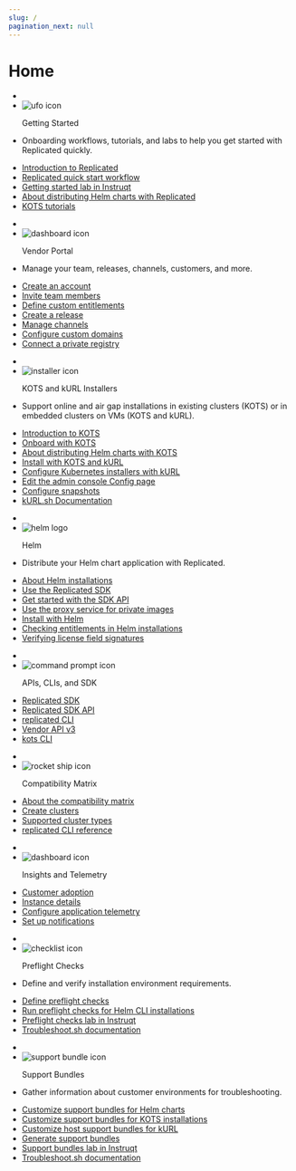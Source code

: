 ```yaml
---
slug: /
pagination_next: null
---
```


# Home


<section class="tile__container">
<ul class="tile">
    <li class="tile__header">
        <li><img src="images/icons/alien_vault.png" alt="ufo icon"></img></li>
        <p>Getting Started</p>
    </li>
    <li>
        <p>Onboarding workflows, tutorials, and labs to help you get started with Replicated quickly.</p>
    </li>
    <li>
      <a href="intro-replicated">Introduction to Replicated</a>
    </li>
    <li>
      <a href="/vendor/replicated-onboarding">Replicated quick start workflow</a>
    </li>
    <li>
      <a href="https://play.instruqt.com/embed/replicated/tracks/distributing-with-replicated?token=em_VHOEfNnBgU3auAnN">Getting started lab in Instruqt</a>
    </li>
    <li>
      <a href="/vendor/distributing-overview">About distributing Helm charts with Replicated</a>
    </li>
    <li>
      <a href="/vendor/tutorial-ui-setup">KOTS tutorials</a>
    </li>
  </ul>
  <ul class="tile">
    <li class="tile__header">
        <li><img src="images/icons/vendor_portal_2.png" alt="dashboard icon"></img></li>
        <p>Vendor Portal</p>
    </li>
    <li>
        <p>Manage your team, releases, channels, customers, and more.</p>
    </li>
    <li>
      <a href="/vendor/vendor-portal-creating-account">Create an account</a>
    </li>
    <li>
      <a href="/vendor/team-management#invite-members">Invite team members</a>
    </li>
    <li>
      <a href="/vendor/licenses-adding-custom-fields">Define custom entitlements</a>
    </li>
    <li>
      <a href="/vendor/releases-creating-releases">Create a release</a>
    </li>
    <li>
      <a href="/vendor/releases-creating-channels">Manage channels</a>
    </li>
    <li>
      <a href="/vendor/custom-domains-using">Configure custom domains</a>
    </li>
    <li>
      <a href="/vendor/packaging-private-images">Connect a private registry</a>
    </li>
  </ul>
</section>
<section class="tile__container">
  <ul class="tile">
    <li class="tile__header">
        <li><img src="images/icons/k8s_installer.png" alt="installer icon"></img></li>
        <p>KOTS and kURL Installers</p>
    </li>
    <li>
        <p>Support online and air gap installations in existing clusters (KOTS) or in embedded clusters on VMs (KOTS and kURL).</p>
    </li>
    <li>
      <a href="intro-kots">Introduction to KOTS</a>
    </li>
    <li>
      <a href="/vendor/distributing-workflow">Onboard with KOTS</a>
    </li>
    <li>
      <a href="/vendor/helm-native-about">About distributing Helm charts with KOTS</a>
    </li>
    <li>
      <a href="/enterprise/installing-overview">Install with KOTS and kURL</a>
    </li>
    <li>
      <a href="/vendor/packaging-embedded-kubernetes">Configure Kubernetes installers with kURL</a>
    </li>
    <li>
      <a href="/vendor/admin-console-customize-config-screen">Edit the admin console Config page</a>
    </li>
    <li>
      <a href="/vendor/snapshots-configuring-backups">Configure snapshots</a>
    </li>
    <li>
      <a href="https://kurl.sh/docs/introduction/">kURL.sh Documentation</a>
    </li>
  </ul>
  <ul class="tile">
    <li class="tile__header">
        <li><img src="images/icons/helm-logo.png" alt="helm logo" id="tile__header__helm"></img></li>
        <p>Helm</p>
    </li>
    <li>
        <p>Distribute your Helm chart application with Replicated.</p>
    </li>
    <li>
      <a href="/vendor/distributing-overview#helm">About Helm installations</a>
    </li>
    <li>
      <a href="/vendor/replicated-sdk-overview">Use the Replicated SDK</a>
    </li>
    <li>
      <a href="/vendor/replicated-sdk-development">Get started with the SDK API</a>
    </li>
    <li>
      <a href="/vendor/helm-image-registry">Use the proxy service for private images</a>
    </li>
    <li>
      <a href="/vendor/install-with-helm">Install with Helm</a>
    </li>
    <li>
      <a href="/vendor/licenses-reference-helm">Checking entitlements in Helm installations</a>
    </li>
    <li>
      <a href="/vendor/licenses-verify-fields-sdk-api">Verifying license field signatures</a>
    </li>
  </ul>
</section>
<section class="tile__container">
   <ul class="tile">
    <li class="tile__header">
        <li><img src="images/icons/commands.png" alt="command prompt icon"></img></li>
        <p>APIs, CLIs, and SDK</p>
    </li>
    <li>
      <a href="/vendor/replicated-sdk-overview">Replicated SDK</a>
    </li>
    <li>
      <a href="/reference/replicated-sdk-apis">Replicated SDK API</a>
    </li>
    <li>
      <a href="/reference/replicated-cli-installing">replicated CLI</a>
    </li>
    <li>
      <a href="/reference/vendor-api-using">Vendor API v3</a>
    </li>
    <li>
      <a href="/reference/kots-cli-getting-started">kots CLI</a>
    </li>
  </ul>
  <ul class="tile">
    <li class="tile__header">
        <li><img src="images/icons/release.png" alt="rocket ship icon"></img></li>
        <p>Compatibility Matrix</p>
    </li>
    <li>
      <a href="/vendor/testing-about">About the compatibility matrix</a>
    </li>
    <li>
      <a href="/vendor/testing-how-to">Create clusters</a>
    </li>
    <li>
      <a href="/vendor/testing-supported-clusters">Supported cluster types</a>
    </li>
    <li>
      <a href="/reference/replicated-cli-cluster-create">replicated CLI reference</a>
    </li>
  </ul>
  <ul class="tile">
    <li class="tile__header">
        <li><img src="images/icons/dashboard_1.png" alt="dashboard icon"></img></li>
        <p>Insights and Telemetry</p>
    </li>
    <li>
      <a href="/vendor/customer-adoption">Customer adoption</a>
    </li>
    <li>
      <a href="/vendor/instance-insights-details">Instance details</a>
    </li>
    <li>
      <a href="/vendor/insights-app-status">Configure application telemetry</a>
    </li>
    <li>
      <a href="/vendor/instance-notifications-config">Set up notifications</a>
    </li>
  </ul>
</section>
<section class="tile__container">
  <ul class="tile">
    <li class="tile__header">
        <li><img src="images/icons/checklist.png" alt="checklist icon"></img></li>
        <p>Preflight Checks</p>
    </li>
    <li>
        <p>Define and verify installation environment requirements.</p>
    </li>
    <li>
      <a href="/vendor/preflight-defining">Define preflight checks</a>
    </li>
    <li>
      <a href="/vendor/preflight-running">Run preflight checks for Helm CLI installations</a>
    </li>
    <li>
      <a href="https://play.instruqt.com/embed/replicated/tracks/avoiding-installation-pitfalls?token=em_gJjtIzzTTtdd5RFG">Preflight checks lab in Instruqt</a>
    </li>
    <li>
      <a href="https://troubleshoot.sh/docs/preflight/introduction/">Troubleshoot.sh documentation</a>
    </li>
  </ul>
  <ul class="tile">
    <li class="tile__header">
        <li><img src="images/icons/support_bundle.png" alt="support bundle icon"></img></li>
        <p>Support Bundles</p>
    </li>
    <li>
        <p>Gather information about customer environments for troubleshooting.</p>
    </li>
    <li>
      <a href="/vendor/support-bundle-helm-customizing">Customize support bundles for Helm charts</a>
    </li>
    <li>
      <a href="/vendor/support-bundle-kots-customizing">Customize support bundles for KOTS installations</a>
    </li>
    <li>
      <a href="/vendor/support-host-support-bundles">Customize host support bundles for kURL</a>
    </li>
    <li>
      <a href="/vendor/support-bundle-generating">Generate support bundles</a>
    </li>
    <li>
      <a href="https://play.instruqt.com/embed/replicated/tracks/closing-information-gap?token=em_MO2XXCz3bAgwtEca">Support bundles lab in Instruqt</a>
    </li>
    <li>
      <a href="https://troubleshoot.sh/docs/preflight/introduction/">Troubleshoot.sh documentation</a>
    </li>
  </ul>
</section>
